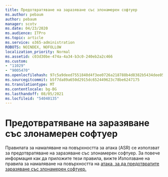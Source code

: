 ```yaml
---
title: Предотвратяване на заразяване със злонамерен софтуер
ms.author: pebaum
author: pebaum
manager: scotv
ms.date: 04/23/2020
ms.audience: ITPro
ms.topic: article
ms.service: o365-administration
ROBOTS: NOINDEX, NOFOLLOW
localization_priority: Normal
ms.assetid: c03d30be-474a-4a34-b3c0-240eb2a2c466
ms.custom:
- "11029"
- "9005470"
ms.openlocfilehash: 97c5a9deed7551840d4f3ee0726a218788b4d8382b5434dee0566b0021d67cc9
ms.sourcegitcommit: b5f7da89a650d2915dc652449623c78be6247175
ms.translationtype: MT
ms.contentlocale: bg-BG
ms.lasthandoff: 08/05/2021
ms.locfileid: "54040135"
---
```

# <a name="prevent-malware-infection"></a>Предотвратяване на заразяване със злонамерен софтуер

Правилата за намаляване на повърхността за атака (ASR) се използват за предотвратяване на заразяване със злонамерен софтуер. За повече информация как да приложите тези правила, вижте Използване на правила за намаляване на повърхността на [атака, за да предотвратите заразяване със злонамерен софтуер.](https://docs.microsoft.com/microsoft-365/security/defender-endpoint/attack-surface-reduction?view=o365-worldwide#attack-surface-reduction-rules)